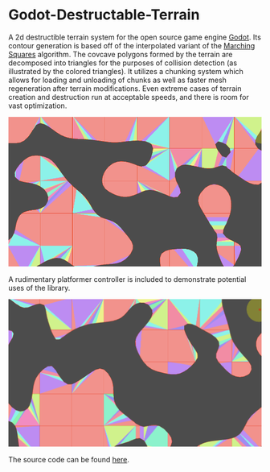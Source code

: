 # Godot-Destructable-Terrain

A 2d destructible terrain system for the open source game engine [Godot](https://github.com/godotengine/godot). Its contour generation is based off of the interpolated variant of the [Marching Squares](https://en.wikipedia.org/wiki/Marching_squares) algorithm. The covcave polygons formed by the terrain are decomposed into triangles for the purposes of collision detection (as illustrated by the colored triangles). It utilizes a chunking system which allows for loading and unloading of chunks as well as faster mesh regeneration after terrain modifications. Even extreme cases of terrain creation and destruction run at acceptable speeds, and there is room for vast optimization. 

![Terrain Demo](/terrain_demo.gif)

A rudimentary platformer controller is included to demonstrate potential uses of the library.

![Player Demo](/player_demo.gif)

The source code can be found [here](https://github.com/milesturin/Godot-Destructable-Terrain/tree/main/src/scripts).
